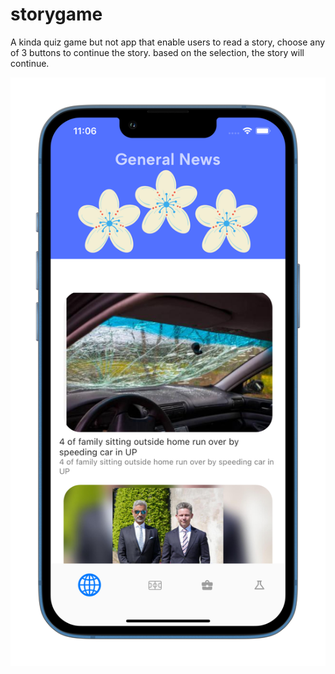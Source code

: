# storygame

A kinda quiz game but not app that enable users to read a story, choose any of 3 buttons to continue the story. based on the selection, the story will continue.

![alt text](https://github.com/squirelboy360/sekai_news/blob/main/assets/iphoneUI1.png)
